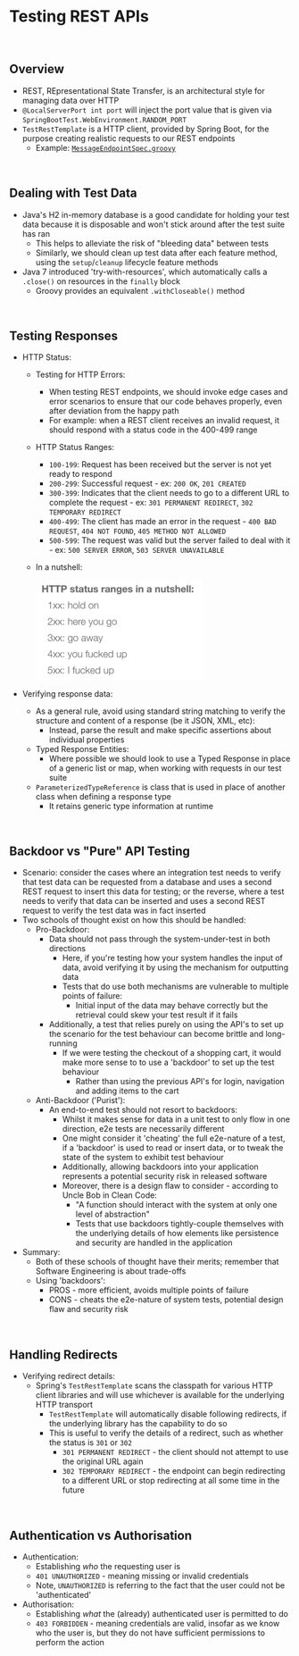# Testing REST APIs

<br>

## Overview
* REST, REpresentational State Transfer, is an architectural style for managing data over HTTP
* `@LocalServerPort int port` will inject the port value that is given via `SpringBootTest.WebEnvironment.RANDOM_PORT`
* `TestRestTemplate` is a HTTP client, provided by Spring Boot, for the purpose creating realistic requests to our REST endpoints
    * Example: [`MessageEndpointSpec.groovy`](https://github.com/robfletcher/spock-up-and-running/blob/master/code/squawker-rest-spring/src/test/groovy/squawker/api/MessageEndpointSpec.groovy)

<br>

## Dealing with Test Data
* Java's H2 in-memory database is a good candidate for holding your test data because it is disposable and won't stick around after the test suite has ran
    * This helps to alleviate the risk of "bleeding data" between tests
    * Similarly, we should clean up test data after each feature method, using the `setup`/`cleanup` lifecycle feature methods
* Java 7 introduced 'try-with-resources', which automatically calls a `.close()` on resources in the `finally` block
    * Groovy provides an equivalent `.withCloseable()` method

<br>

## Testing Responses
* HTTP Status:
    * Testing for HTTP Errors:
        * When testing REST endpoints, we should invoke edge cases and error scenarios to ensure that our code behaves properly, even after deviation from the happy path
        * For example: when a REST client receives an invalid request, it should respond with a status code in the 400-499 range
    * HTTP Status Ranges:
        * `100-199`: Request has been received but the server is not yet ready to respond
        * `200-299`: Successful request - ex: `200 OK`, `201 CREATED`
        * `300-399`: Indicates that the client needs to go to a different URL to complete the request - ex: `301 PERMANENT REDIRECT`, `302 TEMPORARY REDIRECT`
        * `400-499`: The client has made an error in the request - `400 BAD REQUEST`, `404 NOT FOUND`, `405 METHOD NOT ALLOWED`
        * `500-599`: The request was valid but the server failed to deal with it - ex: `500 SERVER ERROR`, `503 SERVER UNAVAILABLE`
    * In a nutshell:

        <img src="./res/http-status-ranges.png" width=300>

        <br>

* Verifying response data:
    * As a general rule, avoid using standard string matching to verify the structure and content of a response (be it JSON, XML, etc):
        * Instead, parse the result and make specific assertions about individual properties
    * Typed Response Entities:
        * Where possible we should look to use a Typed Response in place of a generic list or map, when working with requests in our test suite
    * `ParameterizedTypeReference` is class that is used in place of another class when defining a response type
        * It retains generic type information at runtime

<br>

## Backdoor vs "Pure" API Testing
* Scenario: consider the cases where an integration test needs to verify that test data can be requested from a database and uses a second REST request to insert this data for testing; or the reverse, where a test needs to verify that data can be inserted and uses a second REST request to verify the test data was in fact inserted
* Two schools of thought exist on how this should be handled:
    * Pro-Backdoor:
        * Data should not pass through the system-under-test in both directions
            * Here, if you're testing how your system handles the input of data, avoid verifying it by using the mechanism for outputting data
            * Tests that do use both mechanisms are vulnerable to multiple points of failure:
                * Initial input of the data may behave correctly but the retrieval could skew your test result if it fails
        * Additionally, a test that relies purely on using the API's to set up the scenario for the test behaviour can become brittle and long-running
            * If we were testing the checkout of a shopping cart, it would make more sense to to use a 'backdoor' to set up the test behaviour
                * Rather than using the previous API's for login, navigation and adding items to the cart
    * Anti-Backdoor ('Purist'):
        * An end-to-end test should not resort to backdoors:
            * Whilst it makes sense for data in a unit test to only flow in one direction, e2e tests are necessarily different
            * One might consider it 'cheating' the full e2e-nature of a test, if a 'backdoor' is used to read or insert data, or to tweak the state of the system to exhibit test behaviour
            * Additionally, allowing backdoors into your application represents a potential security risk in released software
            * Moreover, there is a design flaw to consider - according to Uncle Bob in Clean Code:
                * "A function should interact with the system at only one level of abstraction"
                * Tests that use backdoors tightly-couple themselves with the underlying details of how elements like persistence and security are handled in the application
* Summary:
    * Both of these schools of thought have their merits; remember that Software Engineering is about trade-offs
    * Using 'backdoors':
        * PROS - more efficient, avoids multiple points of failure
        * CONS - cheats the e2e-nature of system tests, potential design flaw and security risk

<br>

## Handling Redirects
* Verifying redirect details:
    * Spring's `TestRestTemplate` scans the classpath for various HTTP client libraries and will use whichever is available for the underlying HTTP transport
        * `TestRestTemplate` will automatically disable following redirects, if the underlying library has the capability to do so
        * This is useful to verify the details of a redirect, such as whether the status is `301` or `302`
            * `301 PERMANENT REDIRECT` - the client should not attempt to use the original URL again
            * `302 TEMPORARY REDIRECT` - the endpoint can begin redirecting to a different URL or stop redirecting at all some time in the future

<br>

## Authentication vs Authorisation
* Authentication:
    * Establishing *who* the requesting user is
    * `401 UNAUTHORIZED` - meaning missing or invalid credentials
    * Note, `UNAUTHORIZED` is referring to the fact that the user could not be 'authenticated'
* Authorisation:
    * Establishing *what* the (already) authenticated user is permitted to do
    * `403 FORBIDDEN` - meaning credentials are valid, insofar as we know who the user is, but they do not have sufficient permissions to perform the action